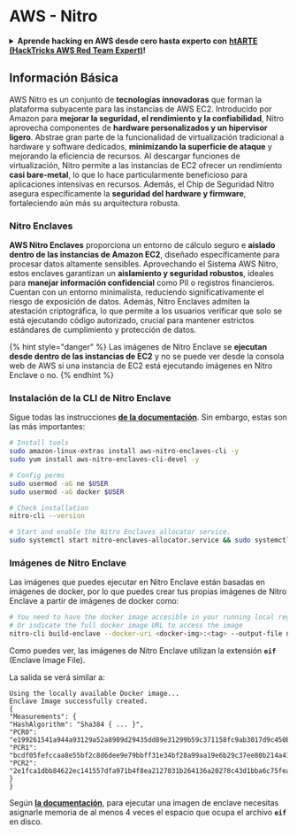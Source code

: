 # AWS - Nitro

<details>

<summary><strong>Aprende hacking en AWS desde cero hasta experto con</strong> <a href="https://training.hacktricks.xyz/courses/arte"><strong>htARTE (HackTricks AWS Red Team Expert)</strong></a><strong>!</strong></summary>

Otras formas de apoyar a HackTricks:

* Si quieres ver tu **empresa anunciada en HackTricks** o **descargar HackTricks en PDF** Consulta los [**PLANES DE SUSCRIPCIÓN**](https://github.com/sponsors/carlospolop)!
* Obtén el [**oficial PEASS & HackTricks swag**](https://peass.creator-spring.com)
* Descubre [**The PEASS Family**](https://opensea.io/collection/the-peass-family), nuestra colección exclusiva de [**NFTs**](https://opensea.io/collection/the-peass-family)
* **Únete al** 💬 [**grupo de Discord**](https://discord.gg/hRep4RUj7f) o al [**grupo de telegram**](https://t.me/peass) o **síguenos** en **Twitter** 🐦 [**@hacktricks\_live**](https://twitter.com/hacktricks\_live)**.**
* **Comparte tus trucos de hacking enviando PRs a los** [**HackTricks**](https://github.com/carlospolop/hacktricks) y [**HackTricks Cloud**](https://github.com/carlospolop/hacktricks-cloud) repositorios de github.

</details>

## Información Básica

AWS Nitro es un conjunto de **tecnologías innovadoras** que forman la plataforma subyacente para las instancias de AWS EC2. Introducido por Amazon para **mejorar la seguridad, el rendimiento y la confiabilidad**, Nitro aprovecha componentes de **hardware personalizados y un hipervisor ligero**. Abstrae gran parte de la funcionalidad de virtualización tradicional a hardware y software dedicados, **minimizando la superficie de ataque** y mejorando la eficiencia de recursos. Al descargar funciones de virtualización, Nitro permite a las instancias de EC2 ofrecer un rendimiento **casi bare-metal**, lo que lo hace particularmente beneficioso para aplicaciones intensivas en recursos. Además, el Chip de Seguridad Nitro asegura específicamente la **seguridad del hardware y firmware**, fortaleciendo aún más su arquitectura robusta.

### Nitro Enclaves

**AWS Nitro Enclaves** proporciona un entorno de cálculo seguro e **aislado dentro de las instancias de Amazon EC2**, diseñado específicamente para procesar datos altamente sensibles. Aprovechando el Sistema AWS Nitro, estos enclaves garantizan un **aislamiento y seguridad robustos**, ideales para **manejar información confidencial** como PII o registros financieros. Cuentan con un entorno minimalista, reduciendo significativamente el riesgo de exposición de datos. Además, Nitro Enclaves admiten la atestación criptográfica, lo que permite a los usuarios verificar que solo se está ejecutando código autorizado, crucial para mantener estrictos estándares de cumplimiento y protección de datos.

{% hint style="danger" %}
Las imágenes de Nitro Enclave se **ejecutan desde dentro de las instancias de EC2** y no se puede ver desde la consola web de AWS si una instancia de EC2 está ejecutando imágenes en Nitro Enclave o no.
{% endhint %}

### Instalación de la CLI de Nitro Enclave

Sigue todas las instrucciones [**de la documentación**](https://catalog.us-east-1.prod.workshops.aws/event/dashboard/en-US/workshop/1-my-first-enclave/1-1-nitro-enclaves-cli#run-connect-and-terminate-the-enclave). Sin embargo, estas son las más importantes:
```bash
# Install tools
sudo amazon-linux-extras install aws-nitro-enclaves-cli -y
sudo yum install aws-nitro-enclaves-cli-devel -y

# Config perms
sudo usermod -aG ne $USER
sudo usermod -aG docker $USER

# Check installation
nitro-cli --version

# Start and enable the Nitro Enclaves allocator service.
sudo systemctl start nitro-enclaves-allocator.service && sudo systemctl enable nitro-enclaves-allocator.service
```
### Imágenes de Nitro Enclave

Las imágenes que puedes ejecutar en Nitro Enclave están basadas en imágenes de docker, por lo que puedes crear tus propias imágenes de Nitro Enclave a partir de imágenes de docker como:
```bash
# You need to have the docker image accesible in your running local registry
# Or indicate the full docker image URL to access the image
nitro-cli build-enclave --docker-uri <docker-img>:<tag> --output-file nitro-img.eif
```
Como puedes ver, las imágenes de Nitro Enclave utilizan la extensión **`eif`** (Enclave Image File).

La salida se verá similar a:
```
Using the locally available Docker image...
Enclave Image successfully created.
{
"Measurements": {
"HashAlgorithm": "Sha384 { ... }",
"PCR0": "e199261541a944a93129a52a8909d29435dd89e31299b59c371158fc9ab3017d9c450b0a580a487e330b4ac691943284",
"PCR1": "bcdf05fefccaa8e55bf2c8d6dee9e79bbff31e34bf28a99aa19e6b29c37ee80b214a414b7607236edf26fcb78654e63f",
"PCR2": "2e1fca1dbb84622ec141557dfa971b4f8ea2127031b264136a20278c43d1bba6c75fea286cd4de9f00450b6a8db0e6d3"
}
}
```
Según [**la documentación**](https://catalog.us-east-1.prod.workshops.aws/event/dashboard/en-US/workshop/1-my-first-enclave/1-1-nitro-enclaves-cli#run-connect-and-terminate-the-enclave), para ejecutar una imagen de enclave necesitas asignarle memoria de al menos 4 veces el espacio que ocupa el archivo **`eif`** en disco.
